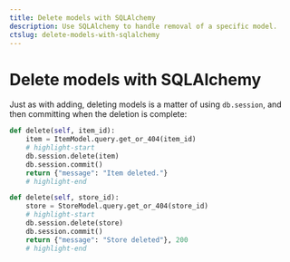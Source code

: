 ```yaml
---
title: Delete models with SQLAlchemy
description: Use SQLAlchemy to handle removal of a specific model.
ctslug: delete-models-with-sqlalchemy
---
```


# Delete models with SQLAlchemy

Just as with adding, deleting models is a matter of using `db.session`, and then committing when the deletion is complete:

```python title="resources/item.py"
def delete(self, item_id):
    item = ItemModel.query.get_or_404(item_id)
    # highlight-start
    db.session.delete(item)
    db.session.commit()
    return {"message": "Item deleted."}
    # highlight-end
```

```python title="resources/store.py"
def delete(self, store_id):
    store = StoreModel.query.get_or_404(store_id)
    # highlight-start
    db.session.delete(store)
    db.session.commit()
    return {"message": "Store deleted"}, 200
    # highlight-end
```